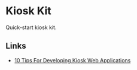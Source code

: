 # Kiosk Kit

Quick-start kiosk kit.

## Links

* [10 Tips For Developing Kiosk Web Applications](http://www.sitepoint.com/tips-developing-kiosk-web-applications/)
